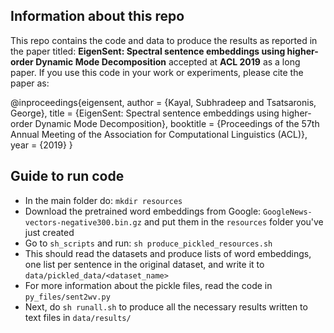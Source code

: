 ## Information about this repo

This repo contains the code and data to produce the results as reported in the paper titled: **EigenSent: Spectral sentence embeddings using higher-order Dynamic Mode Decomposition** accepted at **ACL 2019** as a long paper.
If you use this code in your work or experiments, please cite the paper as:

@inproceedings{eigensent,
author = {Kayal, Subhradeep and Tsatsaronis, George},
title = {EigenSent: Spectral sentence embeddings using higher-order Dynamic Mode Decomposition},
booktitle = {Proceedings of the 57th Annual Meeting of the Association for Computational Linguistics (ACL)},
year = {2019}
}

## Guide to run code

- In the main folder do: ```mkdir resources```
- Download the pretrained word embeddings from Google: ```GoogleNews-vectors-negative300.bin.gz``` and put them in the ```resources``` folder you've just created
- Go to ```sh_scripts``` and run: ```sh produce_pickled_resources.sh```
- This should read the datasets and produce lists of word embeddings, one list per sentence in the original dataset, and write it to ```data/pickled_data/<dataset_name>```
- For more information about the pickle files, read the code in ```py_files/sent2wv.py```
- Next, do ```sh runall.sh``` to produce all the necessary results written to text files in ```data/results/```
